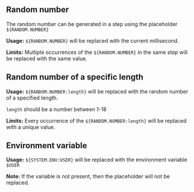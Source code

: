 ## Random number
The random number can be generated in a step using the placeholder `${RANDOM.NUMBER}`

**Usage:** `${RANDOM.NUMBER}` will be replaced with the current millisecond. 

**Limits:** Multiple occurrences of the `${RANDOM.NUMBER}` in the same step will be replaced with the same value.

## Random number of a specific length
**Usage:** `${RANDOM.NUMBER:length}` will be replaced with the random number of a specified length. 

`length` should be a number between 1-18

**Limits:** Every occurrence of the `${RANDOM.NUMBER:length}` will be replaced with a unique value.

## Environment variable
**Usage:** `${SYSTEM.ENV:USER}` will be replaced with the environment variable `$USER`

**Note:** If the variable is not present, then the placeholder will not be replaced.



